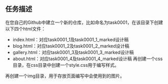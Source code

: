 ## 任务描述
在您自己的Github中建立一个新的仓库，比如命名为task0001，在该目录下创建以下四个html文件：

+ index.html：对应task0001_1及task0001_1_marked设计稿
+ blog.html：对应task0001_2及task0001_2_marked设计稿
+ gallery.html：对应task0001_3及task0001_3_marked设计稿
+ about.html：对应task0001_4及task0001_4_marked设计稿
再创建一个css目录，在css目录中创建一个style.css用于编写样式。

再创建一个img目录，用于存放页面编写中会使用到的图片。
